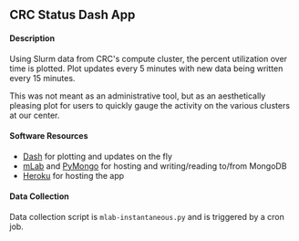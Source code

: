 CRC Status Dash App
---

#### Description

Using Slurm data from CRC's compute cluster, the percent utilization over time is plotted. Plot updates every 5 minutes with new data being written every 15 minutes.

This was not meant as an administrative tool, but as an aesthetically pleasing plot for users to quickly gauge the activity on the various clusters at our center.

#### Software Resources

- [Dash](https://plot.ly/products/dash/) for plotting and updates on the fly
- [mLab](https://mlab.com/welcome/) and [PyMongo](http://api.mongodb.com/python/current/tutorial.html) for hosting and writing/reading to/from MongoDB
- [Heroku](https://www.heroku.com) for hosting the app

#### Data Collection

Data collection script is `mlab-instantaneous.py` and is triggered by a cron job.
